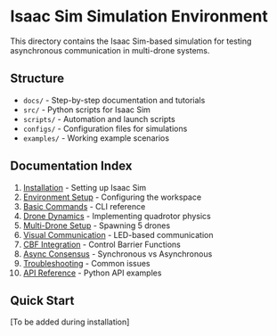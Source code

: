 # Isaac Sim Simulation Environment

This directory contains the Isaac Sim-based simulation for testing asynchronous communication in multi-drone systems.

## Structure

- `docs/` - Step-by-step documentation and tutorials
- `src/` - Python scripts for Isaac Sim
- `scripts/` - Automation and launch scripts
- `configs/` - Configuration files for simulations
- `examples/` - Working example scenarios

## Documentation Index

1. [Installation](docs/01_installation.md) - Setting up Isaac Sim
2. [Environment Setup](docs/02_environment_setup.md) - Configuring the workspace
3. [Basic Commands](docs/03_basic_commands.md) - CLI reference
4. [Drone Dynamics](docs/04_drone_dynamics.md) - Implementing quadrotor physics
5. [Multi-Drone Setup](docs/05_multi_drone_setup.md) - Spawning 5 drones
6. [Visual Communication](docs/06_visual_communication.md) - LED-based communication
7. [CBF Integration](docs/07_cbf_integration.md) - Control Barrier Functions
8. [Async Consensus](docs/08_async_consensus.md) - Synchronous vs Asynchronous
9. [Troubleshooting](docs/09_troubleshooting.md) - Common issues
10. [API Reference](docs/10_api_reference.md) - Python API examples

## Quick Start

[To be added during installation]

